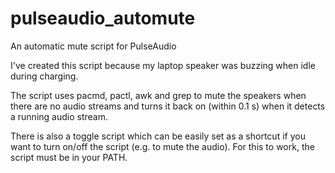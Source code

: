 # pulseaudio_automute
An automatic mute script for PulseAudio

I've created this script because my laptop speaker was buzzing when idle during charging.

The script uses pacmd, pactl, awk and grep to mute the speakers when there are no audio streams and turns it back on (within 0.1 s) when it detects a running audio stream.

There is also a toggle script which can be easily set as a shortcut if you want to turn on/off the script (e.g. to mute the audio). For this to work, the script must be in your PATH.
